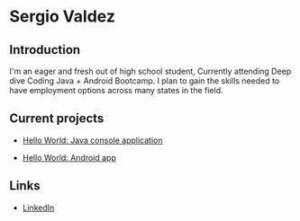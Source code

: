  # Sergio Valdez
    
 ## Introduction
 
I'm an eager and fresh out of high school student, Currently attending Deep dive Coding Java + Android Bootcamp. I plan to gain the skills needed to have employment options across many states in the field.
    
 ## Current projects
 
 * [Hello World: Java console application](https://github.com/Sergio-Valdez/hello-world-java)
      
 * [Hello World: Android app](https://github.com/Sergio-Valdez/hello-world-android)


 ## Links
 
  * [LinkedIn](www.linkedin.com/in/sergio-valdez-8601b3213)